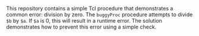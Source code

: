 This repository contains a simple Tcl procedure that demonstrates a common error: division by zero. The `buggyProc` procedure attempts to divide `$b` by `$a`. If `$a` is 0, this will result in a runtime error.  The solution demonstrates how to prevent this error using a simple check.